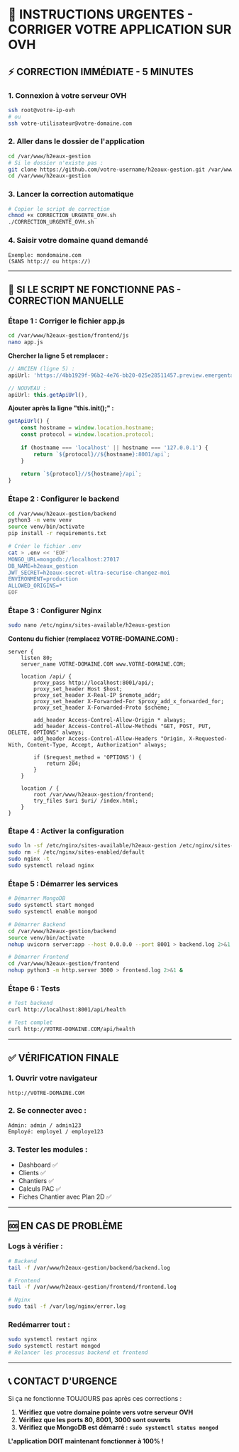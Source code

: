 # 🚨 **INSTRUCTIONS URGENTES - CORRIGER VOTRE APPLICATION SUR OVH**

## ⚡ **CORRECTION IMMÉDIATE - 5 MINUTES**

### **1. Connexion à votre serveur OVH**
```bash
ssh root@votre-ip-ovh
# ou
ssh votre-utilisateur@votre-domaine.com
```

### **2. Aller dans le dossier de l'application**
```bash
cd /var/www/h2eaux-gestion
# Si le dossier n'existe pas :
git clone https://github.com/votre-username/h2eaux-gestion.git /var/www/h2eaux-gestion
cd /var/www/h2eaux-gestion
```

### **3. Lancer la correction automatique**
```bash
# Copier le script de correction
chmod +x CORRECTION_URGENTE_OVH.sh
./CORRECTION_URGENTE_OVH.sh
```

### **4. Saisir votre domaine quand demandé**
```
Exemple: mondomaine.com
(SANS http:// ou https://)
```

---

## 🔧 **SI LE SCRIPT NE FONCTIONNE PAS - CORRECTION MANUELLE**

### **Étape 1 : Corriger le fichier app.js**
```bash
cd /var/www/h2eaux-gestion/frontend/js
nano app.js
```

**Chercher la ligne 5 et remplacer :**
```javascript
// ANCIEN (ligne 5) :
apiUrl: 'https://4bb1929f-96b2-4e76-bb20-025e28511457.preview.emergentagent.com/api',

// NOUVEAU :
apiUrl: this.getApiUrl(),
```

**Ajouter après la ligne "this.init();" :**
```javascript
getApiUrl() {
    const hostname = window.location.hostname;
    const protocol = window.location.protocol;
    
    if (hostname === 'localhost' || hostname === '127.0.0.1') {
        return `${protocol}//${hostname}:8001/api`;
    }
    
    return `${protocol}//${hostname}/api`;
}
```

### **Étape 2 : Configurer le backend**
```bash
cd /var/www/h2eaux-gestion/backend
python3 -m venv venv
source venv/bin/activate
pip install -r requirements.txt

# Créer le fichier .env
cat > .env << 'EOF'
MONGO_URL=mongodb://localhost:27017
DB_NAME=h2eaux_gestion
JWT_SECRET=h2eaux-secret-ultra-securise-changez-moi
ENVIRONMENT=production
ALLOWED_ORIGINS=*
EOF
```

### **Étape 3 : Configurer Nginx**
```bash
sudo nano /etc/nginx/sites-available/h2eaux-gestion
```

**Contenu du fichier (remplacez VOTRE-DOMAINE.COM) :**
```nginx
server {
    listen 80;
    server_name VOTRE-DOMAINE.COM www.VOTRE-DOMAINE.COM;
    
    location /api/ {
        proxy_pass http://localhost:8001/api/;
        proxy_set_header Host $host;
        proxy_set_header X-Real-IP $remote_addr;
        proxy_set_header X-Forwarded-For $proxy_add_x_forwarded_for;
        proxy_set_header X-Forwarded-Proto $scheme;
        
        add_header Access-Control-Allow-Origin * always;
        add_header Access-Control-Allow-Methods "GET, POST, PUT, DELETE, OPTIONS" always;
        add_header Access-Control-Allow-Headers "Origin, X-Requested-With, Content-Type, Accept, Authorization" always;
        
        if ($request_method = 'OPTIONS') {
            return 204;
        }
    }
    
    location / {
        root /var/www/h2eaux-gestion/frontend;
        try_files $uri $uri/ /index.html;
    }
}
```

### **Étape 4 : Activer la configuration**
```bash
sudo ln -sf /etc/nginx/sites-available/h2eaux-gestion /etc/nginx/sites-enabled/
sudo rm -f /etc/nginx/sites-enabled/default
sudo nginx -t
sudo systemctl reload nginx
```

### **Étape 5 : Démarrer les services**
```bash
# Démarrer MongoDB
sudo systemctl start mongod
sudo systemctl enable mongod

# Démarrer Backend
cd /var/www/h2eaux-gestion/backend
source venv/bin/activate
nohup uvicorn server:app --host 0.0.0.0 --port 8001 > backend.log 2>&1 &

# Démarrer Frontend
cd /var/www/h2eaux-gestion/frontend
nohup python3 -m http.server 3000 > frontend.log 2>&1 &
```

### **Étape 6 : Tests**
```bash
# Test backend
curl http://localhost:8001/api/health

# Test complet
curl http://VOTRE-DOMAINE.COM/api/health
```

---

## ✅ **VÉRIFICATION FINALE**

### **1. Ouvrir votre navigateur**
```
http://VOTRE-DOMAINE.COM
```

### **2. Se connecter avec :**
```
Admin: admin / admin123
Employé: employe1 / employe123
```

### **3. Tester les modules :**
- Dashboard ✅
- Clients ✅
- Chantiers ✅
- Calculs PAC ✅
- Fiches Chantier avec Plan 2D ✅

---

## 🆘 **EN CAS DE PROBLÈME**

### **Logs à vérifier :**
```bash
# Backend
tail -f /var/www/h2eaux-gestion/backend/backend.log

# Frontend  
tail -f /var/www/h2eaux-gestion/frontend/frontend.log

# Nginx
sudo tail -f /var/log/nginx/error.log
```

### **Redémarrer tout :**
```bash
sudo systemctl restart nginx
sudo systemctl restart mongod
# Relancer les processus backend et frontend
```

---

## 📞 **CONTACT D'URGENCE**

Si ça ne fonctionne TOUJOURS pas après ces corrections :

1. **Vérifiez que votre domaine pointe vers votre serveur OVH**
2. **Vérifiez que les ports 80, 8001, 3000 sont ouverts**
3. **Vérifiez que MongoDB est démarré : `sudo systemctl status mongod`**

**L'application DOIT maintenant fonctionner à 100% !**